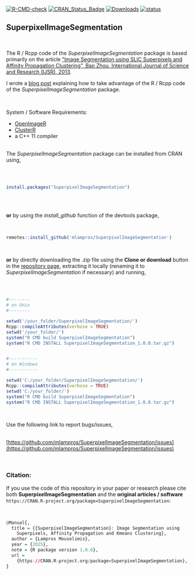 
[![R-CMD-check](https://github.com/mlampros/SuperpixelImageSegmentation/actions/workflows/R-CMD-check.yaml/badge.svg)](https://github.com/mlampros/SuperpixelImageSegmentation/actions/workflows/R-CMD-check.yaml)
[![CRAN_Status_Badge](http://www.r-pkg.org/badges/version/SuperpixelImageSegmentation)](http://cran.r-project.org/package=SuperpixelImageSegmentation)
[![Downloads](http://cranlogs.r-pkg.org/badges/grand-total/SuperpixelImageSegmentation?color=blue)](http://www.r-pkg.org/pkg/SuperpixelImageSegmentation)
[![status](https://tinyverse.netlify.app/badge/SuperpixelImageSegmentation)](https://CRAN.R-project.org/package=SuperpixelImageSegmentation)


## SuperpixelImageSegmentation
<br>

The R / Rcpp code of the *SuperpixelImageSegmentation* package is based primarily on the article ["Image Segmentation using SLIC Superpixels and Affinity Propagation Clustering", Bao Zhou, International Journal of Science and Research (IJSR), 2013](https://www.ijsr.net/archive/v4i4/SUB152869.pdf).

I wrote a [blog post](http://mlampros.github.io/2018/11/09/Image_Segmentation_Superpixels_Clustering/) explaining how to take advantage of the R / Rcpp code of the *SuperpixelImageSegmentation* package.

<br>

System / Software Requirements:

* [OpenImageR ](https://github.com/mlampros/OpenImageR)
* [ClusterR ](https://github.com/mlampros/ClusterR)
* a C++ 11 compiler
<br><br>


The *SuperpixelImageSegmentation* package can be installed from CRAN using,

<br>


```R

install.packages("SuperpixelImageSegmentation")
 

```
<br>

**or** by using the *install_github* function of the devtools package,
<br><br>

```R

remotes::install_github('mlampros/SuperpixelImageSegmentation')


```
<br>

**or** by directly downloading the .zip file using the **Clone or download** button in the [repository page](https://github.com/mlampros/SuperpixelImageSegmentation), extracting it locally (renaming it to *SuperpixelImageSegmentation* if necessary) and running,

<br>

```R

#--------
# on Unix
#--------

setwd('/your_folder/SuperpixelImageSegmentation/')
Rcpp::compileAttributes(verbose = TRUE)
setwd('/your_folder/')
system("R CMD build SuperpixelImageSegmentation")
system("R CMD INSTALL SuperpixelImageSegmentation_1.0.0.tar.gz")


#-----------
# on Windows
#-----------

setwd('C:/your_folder/SuperpixelImageSegmentation/')
Rcpp::compileAttributes(verbose = TRUE)
setwd('C:/your_folder/')
system("R CMD build SuperpixelImageSegmentation")
system("R CMD INSTALL SuperpixelImageSegmentation_1.0.0.tar.gz")

```


<br>

Use the following link to report bugs/issues,
<br><br>

[https://github.com/mlampros/SuperpixelImageSegmentation/issues](https://github.com/mlampros/SuperpixelImageSegmentation/issues)

<br>

### **Citation:**

If you use the code of this repository in your paper or research please cite both **SuperpixelImageSegmentation** and the **original articles / software** `https://CRAN.R-project.org/package=SuperpixelImageSegmentation`:

<br>

```R
@Manual{,
  title = {{SuperpixelImageSegmentation}: Image Segmentation using
    Superpixels, Affinity Propagation and Kmeans Clustering},
  author = {Lampros Mouselimis},
  year = {2025},
  note = {R package version 1.0.6},
  url =
    {https://CRAN.R-project.org/package=SuperpixelImageSegmentation},
}
```

<br>
